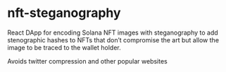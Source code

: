 # nft-steganography

React DApp for encoding Solana NFT images with steganography to add stenographic hashes to NFTs that don’t compromise the art but allow the image to be traced to the wallet holder.

Avoids twitter compression and other popular websites

